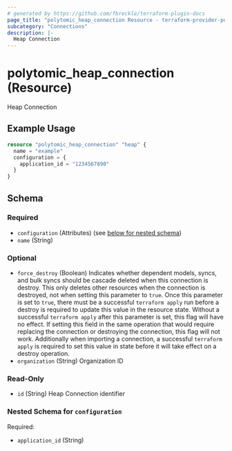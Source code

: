 ```yaml
---
# generated by https://github.com/fbreckle/terraform-plugin-docs
page_title: "polytomic_heap_connection Resource - terraform-provider-polytomic"
subcategory: "Connections"
description: |-
  Heap Connection
---
```


# polytomic_heap_connection (Resource)

Heap Connection

## Example Usage

```terraform
resource "polytomic_heap_connection" "heap" {
  name = "example"
  configuration = {
    application_id = "1234567890"
  }
}
```

<!-- schema generated by tfplugindocs -->
## Schema

### Required

- `configuration` (Attributes) (see [below for nested schema](#nestedatt--configuration))
- `name` (String)

### Optional

- `force_destroy` (Boolean) Indicates whether dependent models, syncs, and bulk syncs should be cascade deleted when this connection is destroy. This only deletes other resources when the connection is destroyed, not when setting this parameter to `true`. Once this parameter is set to `true`, there must be a successful `terraform apply` run before a destroy is required to update this value in the resource state. Without a successful `terraform apply` after this parameter is set, this flag will have no effect. If setting this field in the same operation that would require replacing the connection or destroying the connection, this flag will not work. Additionally when importing a connection, a successful `terraform apply` is required to set this value in state before it will take effect on a destroy operation.
- `organization` (String) Organization ID

### Read-Only

- `id` (String) Heap Connection identifier

<a id="nestedatt--configuration"></a>
### Nested Schema for `configuration`

Required:

- `application_id` (String)


